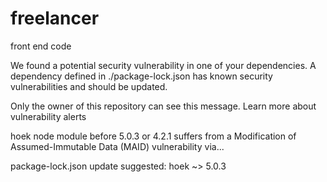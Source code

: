 # freelancer
front end code


We found a potential security vulnerability in one of your dependencies.
A dependency defined in ./package-lock.json has known security vulnerabilities and should be updated.

Only the owner of this repository can see this message.
Learn more about vulnerability alerts


hoek node module before 5.0.3 or 4.2.1 suffers from a Modification of Assumed-Immutable Data (MAID) vulnerability via...

package-lock.json update suggested:
hoek ~> 5.0.3
